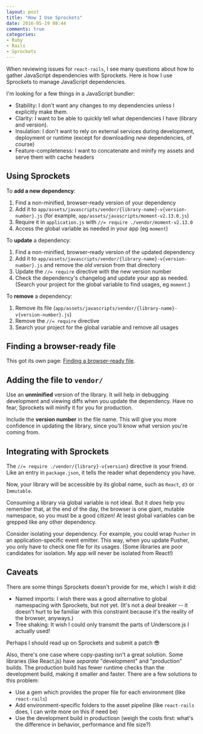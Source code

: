 ```yaml
---
layout: post
title: "How I Use Sprockets"
date: 2016-05-19 08:44
comments: true
categories:
- Ruby
- Rails
- Sprockets
---
```


When reviewing issues for `react-rails`, I see many questions about how to gather JavaScript dependencies with Sprockets. Here is how I use Sprockets to manage JavaScript dependencies.

<!-- more -->

I'm looking for a few things in a JavaScript bundler:

- Stability: I don't want any changes to my dependencies unless I explicitly make them.
- Clarity: I want to be able to quickly tell what dependencies I have (library and version).
- Insulation: I don't want to rely on external services during development, deployment or runtime (except for downloading _new_ dependencies, of course)
- Feature-completeness: I want to concatenate and minify my assets and serve them with cache headers

## Using Sprockets

To __add a new dependency__:

1. Find a non-minified, browser-ready version of your dependency
1. Add it to `app/assets/javascripts/vendor/{library-name}-v{version-number}.js` (for example, `app/assets/javascripts/moment-v2.13.0.js`)
1. Require it in `application.js` with `//= require ./vendor/moment-v2.13.0`
1. Access the global variable as needed in your app (eg `moment`)

To __update__ a dependency:

1. Find a non-minified, browser-ready version of the updated dependency
1. Add it to `app/assets/javascripts/vendor/{library-name}-v{version-number}.js` and remove the _old_ version from that directory
1. Update the `//= require` directive with the new version number
1. Check the dependency's changelog and update your app as needed. (Search your project for the global variable to find usages, eg `moment`.)

To __remove__ a dependency:

1. Remove its file (`app/assets/javascripts/vendor/{library-name}-v{version-number}.js`)
1. Remove the `//= require` directive
1. Search your project for the global variable and remove all usages

## Finding a browser-ready file

This got its own page: [Finding a browser-ready file](/blog/2016/05/19/finding-a-browser-ready-file-for-sprockets/).

## Adding the file to `vendor/`

Use an __unminified__ version of the library. It will help in debugging development and viewing diffs when you update the dependency. Have no fear, Sprockets will minify it for you for production.

Include the __version number__ in the file name. This will give you more confidence in updating the library, since you'll know what version you're coming from.

## Integrating with Sprockets

The `//= require ./vendor/{library}-v{version}` directive is your friend. Like an entry in `package.json`, it tells the reader what dependency you have.

Now, your library will be accessible by its global name, such as `React`, `d3` or `Immutable`.

Consuming a library via global variable is not ideal. But it _does_ help you remember that, at the end of the day, the browser is one giant, mutable namespace, so you must be a good citizen! At least global variables can be grepped like any other dependency.

Consider isolating your dependency. For example, you could wrap `Pusher` in an application-specific event emitter. This way, when you update Pusher, you only have to check one file for its usages. (Some libraries are poor candidates for isolation. My app will never be isolated from React!)

## Caveats

There are some things Sprockets doesn't provide for me, which I wish it did:

- Named imports: I wish there was a good alternative to global namespacing with Sprockets, but not yet. (It's not a deal breaker -- it doesn't hurt to be familiar with this constraint because it's the reality of the browser, anyways.)
- Tree shaking: It wish I could only transmit the parts of Underscore.js I actually used!

Perhaps I should read up on Sprockets and submit a patch 😎

Also, there's one case where copy-pasting isn't a great solution. Some libraries (like React.js) have _separate_ "development" and "production" builds. The production build has fewer runtime checks than the development build, making it smaller and faster. There are a few solutions to this problem:

- Use a gem which provides the proper file for each environment (like `react-rails`)
- Add environment-specific folders to the asset pipeline (like `react-rails` does, I can write more on this if need be)
- Use the development build in productiosn (weigh the costs first: what's the difference in behavior, performance and file size?)
